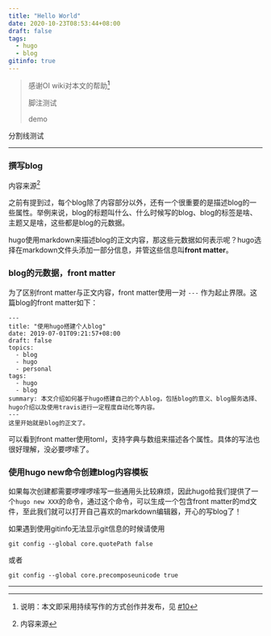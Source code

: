 ```yaml
---
title: "Hello World"
date: 2020-10-23T08:53:44+08:00
draft: false
tags:
  - hugo
  - blog
gitinfo: true
---
```


> 感谢OI wiki对本文的帮助[^1] 
>
> 脚注测试
>
> demo

分割线测试

---

### **撰写blog**

内容来源[^2]

之前有提到过，每个blog除了内容部分以外，还有一个很重要的是描述blog的一些属性。举例来说，blog的标题叫什么、什么时候写的blog、blog的标签是啥、主题又是啥，这些都是blog的元数据。

hugo使用markdown来描述blog的正文内容，那这些元数据如何表示呢？hugo选择在markdown文件头添加一部分信息，并管这些信息叫**front matter**。

### **blog的元数据，front matter**

为了区别front matter与正文内容，front matter使用一对 `---` 作为起止界限。这篇blog的front matter如下：

```
---
title: "使用hugo搭建个人blog"
date: 2019-07-01T09:21:57+08:00
draft: false
topics:
  - blog
  - hugo
  - personal
tags:
  - hugo
  - blog
summary: 本文介绍如何基于hugo搭建自己的个人blog，包括blog的意义、blog服务选择、hugo介绍以及使用travis进行一定程度自动化等内容。
---
这里开始就是blog的正文了。
```

可以看到front matter使用toml，支持字典与数组来描述各个属性。具体的写法也很好理解，没必要啰嗦了。

### 使用hugo new命令创建blog内容模板

如果每次创建都需要啰哩啰嗦写一些通用头比较麻烦，因此hugo给我们提供了一个`hugo new XXX`的命令，通过这个命令，可以生成一个包含front matter的md文件，至此我们就可以打开自己喜欢的markdown编辑器，开心的写blog了！

如果遇到使用gitinfo无法显示git信息的时候请使用

```
git config --global core.quotePath false
```

或者

```
git config --global core.precomposeunicode true
```

---

[^1]: 说明：本文即采用持续写作的方式创作并发布，见 [#10](https://github.com/reuixiy/io-oi.me/issues/10)
[^2]:内容来源


